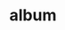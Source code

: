 ---
layout: album
resource: instagram
title: "album"
description: "masonry"
active: gallery
header-img: "img/gallery-bg.jpg"
album-title: "my 9th album"
images:
  - image_path: iamhaiiii/sm/20230220_191611_332324446_1799385703776920_4637706278033854365_n.jpg
  - image_path: iamhaiiii/sm/20230310_194424_332339894_922347662239572_3229242389927369284_n.jpg
  - image_path: iamhaiiii/sm/20230310_194424_332467584_895413438381055_5351900836525727856_n.jpg
  - image_path: iamhaiiii/sm/20230802_191708_364268556_1733647600403528_2656476452074651860_n.jpg
  - image_path: iamhaiiii/sm/20230802_191708_364272003_832606764962022_4800707173111741507_n.jpg
  - image_path: iamhaiiii/sm/20230802_191708_364275528_148689391585796_5480808044426462539_n.jpg
  - image_path: iamhaiiii/sm/20230802_191708_364353923_829450982191644_7694525429664554973_n.jpg
  - image_path: iamhaiiii/sm/20230802_191708_364366759_197844436597415_5010711429367148713_n.jpg
  - image_path: iamhaiiii/sm/20230802_191708_364366776_1841905052877191_2300209953465054950_n.jpg
  - image_path: iamhaiiii/sm/20230802_191708_364942864_659018076112607_5999601134704483052_n.jpg
  - image_path: iamhaiiii/sm/20230802_202624_364301358_1206630896670135_2194847364108843688_n.jpg
  - image_path: iamhaiiii/sm/20230802_202624_364305664_812340113706401_6003832375970939803_n.jpg
  - image_path: iamhaiiii/sm/20230802_202624_364317825_323442733353497_8838787478191551086_n.jpg
  - image_path: iamhaiiii/sm/20230918_080615_379095838_278746365104785_4658610280181836686_n.jpg
  - image_path: iamhaiiii/sm/20230918_080615_379951147_830153371848663_6024275900136428001_n.jpg
  - image_path: iamhaiiii/sm/20240406_141259_435485115_3647536978853671_8303715182465428971_n.jpg
  - image_path: iamhaiiii/sm/20240406_141259_435564901_972180481222448_1977810910571176160_n.jpg
  - image_path: iamhaiiii/sm/20240406_141259_435621015_729382729183629_7888385721715976907_n.jpg
---